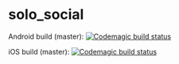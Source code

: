 # solo_social

Android build (master): [![Codemagic build status](https://api.codemagic.io/apps/5e27ce79f5fb1f52f5f9a709/5e2faf5c151bb6529bdd8586/status_badge.svg)](https://codemagic.io/apps/5e27ce79f5fb1f52f5f9a709/5e2faf5c151bb6529bdd8586/latest_build)

iOS build (master): [![Codemagic build status](https://api.codemagic.io/apps/5e27ce79f5fb1f52f5f9a709/60594e9a486f9df1083f6c90/status_badge.svg)](https://codemagic.io/apps/5e27ce79f5fb1f52f5f9a709/60594e9a486f9df1083f6c90/latest_build)